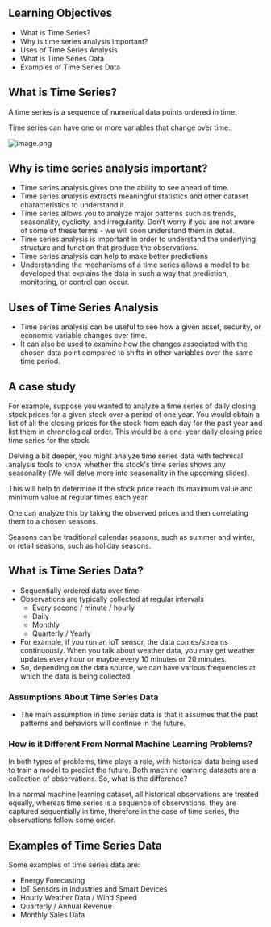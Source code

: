 ## Learning Objectives

* What is Time Series?
* Why is time series analysis important?
* Uses of Time Series Analysis
* What is Time Series Data
* Examples of Time Series Data

## What is Time Series?

A time series is a sequence of numerical data points
ordered in time.

Time series can have one or more variables that change
over time.







![image.png](https://dphi-live.s3.amazonaws.com/media_uploads/image_40e6c4e4b4304bf88ba9703fb3fa4f1e.png)









## Why is time series analysis important?

* Time series analysis gives one the ability to see ahead of time.
* Time series analysis extracts meaningful statistics and other dataset characteristics to understand it.
* Time series allows you to analyze major patterns such as trends, seasonality, cyclicity, and irregularity. Don’t worry if you are not aware of some of these terms - we will soon understand them in detail.
* Time series analysis is important in order to understand the underlying structure and function that produce the observations.
* Time series analysis can help to make better predictions
* Understanding the mechanisms of a time series allows a model to be developed that explains the data in such a way that prediction, monitoring, or control can occur.





## Uses of Time Series Analysis

* Time series analysis can be useful to see how a given asset,
security, or economic variable changes over time.
* It can also be used to examine how the changes associated
with the chosen data point compared to shifts in other variables over the same time period.





## A case study

For example, suppose you wanted to analyze a time series of daily closing stock prices for a given stock over a period of one year. You would obtain a list of all the closing prices for the stock from each day for the past year and list them in chronological order. This would be a one-year daily closing price time series for the stock.

Delving a bit deeper, you might analyze time series data with technical analysis tools to know whether the stock's time series shows any seasonality (We will delve more into seasonality in the upcoming slides).

This will help to determine if the stock price reach its maximum value and minimum value at regular times each year. 

One can analyze this by taking the observed prices and then correlating them to a chosen seasons.

Seasons can be traditional calendar seasons, such as summer and winter, or retail seasons, such as holiday seasons.


## What is Time Series Data?

* Sequentially ordered data over time
* Observations are typically collected at regular intervals
  * Every second / minute / hourly
  * Daily
  * Monthly
  * Quarterly / Yearly
* For example, if you run an IoT sensor, the data comes/streams continuously. When you talk about weather data, you may get weather updates every hour or maybe every 10 minutes or 20 minutes.
* So, depending on the data source, we can have various frequencies at which the data is being collected.


### Assumptions About Time Series Data
* The main assumption in time series data is that it assumes that the past patterns and behaviors will continue in the future.


### How is it Different From Normal Machine Learning Problems?
In both types of problems, time plays a role, with historical data being used to train a model to predict the future. Both machine learning datasets are a collection of observations. So, what is the difference?

In a normal machine learning dataset, all historical observations are treated equally, whereas time series is a sequence of observations, they are captured sequentially in time, therefore in the case of time series, the observations follow some order.

## Examples of Time Series Data

Some examples of time series data are:

* Energy Forecasting
* IoT Sensors in Industries and Smart Devices
* Hourly Weather Data / Wind Speed
* Quarterly / Annual Revenue
* Monthly Sales Data